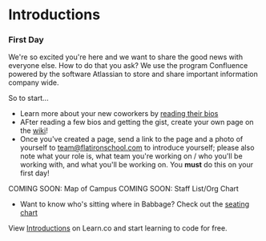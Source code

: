 # Introductions

### First Day 

We're so excited you're here and we want to share the good news with everyone else. How to do that you ask? We use the program Confluence powered by the software Atlassian to store and share important information company wide.

So to start... 

- Learn more about your new coworkers by [reading their bios](https://flatiron.atlassian.net/wiki/display/ER/Team)
- AFter reading a few bios and getting the gist, create your own page on the [wiki](https://flatiron.atlassian.net/wiki/display/ER/Team)! 
- Once you've created a page, send a link to the page and a photo of yourself to team@flatironschool.com to introduce yourself; please also note what your role is, what team you're working on / who you'll be working with, and what you'll be working on. You **must** do this on your first day!

COMING SOON: Map of Campus
COMING SOON: Staff List/Org Chart

- Want to know who's sitting where in Babbage? Check out the [seating chart](https://docs.google.com/presentation/d/1nDCKyzE-TOgPk-LUxBamsuzjiMPl-cuFIANTboX4TU0/edit#slide=id.p)

<p data-visibility='hidden'>View <a href='https://learn.co/lessons/staff-onboarding-intros' title='Introductions'>Introductions</a> on Learn.co and start learning to code for free.</p>
